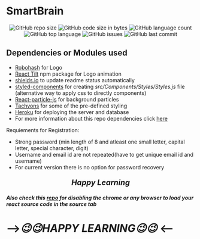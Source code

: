 # SmartBrain
<p align='center'>
    <img alt="GitHub repo size" src="https://img.shields.io/github/repo-size/vijay2249/Smart-Brain?style=flat-square">
    <img alt="GitHub code size in bytes" src="https://img.shields.io/github/languages/code-size/vijay2249/Smart-Brain">
    <img alt="GitHub language count" src="https://img.shields.io/github/languages/count/vijay2249/Smart-Brain">
    <img alt="GitHub top language" src="https://img.shields.io/github/languages/top/vijay2249/Smart-Brain">
    <img alt="GitHub issues" src="https://img.shields.io/github/issues/vijay2249/Smart-Brain?style=flat-square">
    <img alt="GitHub last commit" src="https://img.shields.io/github/last-commit/vijay2249/Smart-Brain">
</p>

## Dependencies or Modules used

- [Robohash](https://robohash.org/) for Logo
- [React Tilt](https://www.npmjs.com/package/react-tilt) npm package for Logo animation
- [shields.io](https://shields.io/) to update readme status automatically
- [styled-components](https://styled-components.com/) for creating _src/Components/Styles/Styles.js_ file (alternative way to apply css to directly components)
- [React-particle-js](https://www.npmjs.com/package/react-particles-js) for background particles
- [Tachyons](https://tachyons.io/) for some of the pre-defined styling
- [Heroku](https://www.heroku.com/) for deploying the server and database
- For more information about this repo dependencies click [here](https://github.com/vijay2249/SmartBrainFrontend/network/dependencies)

Requiements for Registration:
    
 - Strong password (min length of 8 and atleast one small letter, capital letter, special character, digit)
 - Username and email id are not repeated(have to get unique email id and username)
 - For current version there is no option for password recovery

<p align='center' style="font-size:20px;"><i><strong>Happy Learning</strong></i></p>

___Also check this [repo](https://github.com/DUMMY-the-BOT//HideSensitiveInformation) for disabling the chrome or any browser to load your react source code in the source tab___

# -->_😉😉HAPPY LEARNING😉😉_ <--
